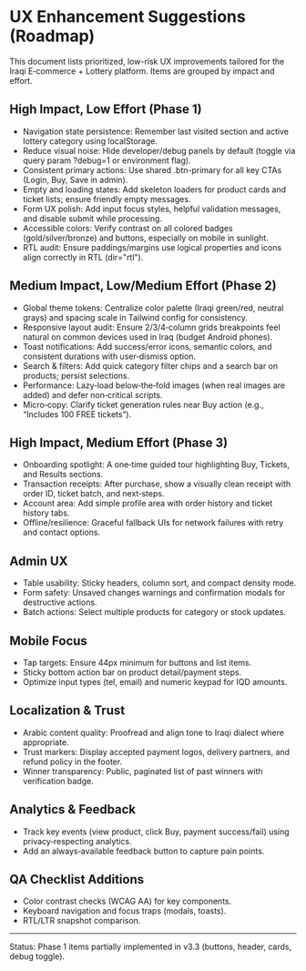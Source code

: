 # UX Enhancement Suggestions (Roadmap)

This document lists prioritized, low-risk UX improvements tailored for the Iraqi E‑commerce + Lottery platform. Items are grouped by impact and effort.

## High Impact, Low Effort (Phase 1)
- Navigation state persistence: Remember last visited section and active lottery category using localStorage.
- Reduce visual noise: Hide developer/debug panels by default (toggle via query param ?debug=1 or environment flag).
- Consistent primary actions: Use shared .btn-primary for all key CTAs (Login, Buy, Save in admin).
- Empty and loading states: Add skeleton loaders for product cards and ticket lists; ensure friendly empty messages.
- Form UX polish: Add input focus styles, helpful validation messages, and disable submit while processing.
- Accessible colors: Verify contrast on all colored badges (gold/silver/bronze) and buttons, especially on mobile in sunlight.
- RTL audit: Ensure paddings/margins use logical properties and icons align correctly in RTL (dir="rtl").

## Medium Impact, Low/Medium Effort (Phase 2)
- Global theme tokens: Centralize color palette (Iraqi green/red, neutral grays) and spacing scale in Tailwind config for consistency.
- Responsive layout audit: Ensure 2/3/4‑column grids breakpoints feel natural on common devices used in Iraq (budget Android phones).
- Toast notifications: Add success/error icons, semantic colors, and consistent durations with user‑dismiss option.
- Search & filters: Add quick category filter chips and a search bar on products; persist selections.
- Performance: Lazy‑load below‑the‑fold images (when real images are added) and defer non‑critical scripts.
- Micro‑copy: Clarify ticket generation rules near Buy action (e.g., “Includes 100 FREE tickets”).

## High Impact, Medium Effort (Phase 3)
- Onboarding spotlight: A one‑time guided tour highlighting Buy, Tickets, and Results sections.
- Transaction receipts: After purchase, show a visually clean receipt with order ID, ticket batch, and next‑steps.
- Account area: Add simple profile area with order history and ticket history tabs.
- Offline/resilience: Graceful fallback UIs for network failures with retry and contact options.

## Admin UX
- Table usability: Sticky headers, column sort, and compact density mode.
- Form safety: Unsaved changes warnings and confirmation modals for destructive actions.
- Batch actions: Select multiple products for category or stock updates.

## Mobile Focus
- Tap targets: Ensure 44px minimum for buttons and list items.
- Sticky bottom action bar on product detail/payment steps.
- Optimize input types (tel, email) and numeric keypad for IQD amounts.

## Localization & Trust
- Arabic content quality: Proofread and align tone to Iraqi dialect where appropriate.
- Trust markers: Display accepted payment logos, delivery partners, and refund policy in the footer.
- Winner transparency: Public, paginated list of past winners with verification badge.

## Analytics & Feedback
- Track key events (view product, click Buy, payment success/fail) using privacy‑respecting analytics.
- Add an always‑available feedback button to capture pain points.

## QA Checklist Additions
- Color contrast checks (WCAG AA) for key components.
- Keyboard navigation and focus traps (modals, toasts).
- RTL/LTR snapshot comparison.

---
Status: Phase 1 items partially implemented in v3.3 (buttons, header, cards, debug toggle).
